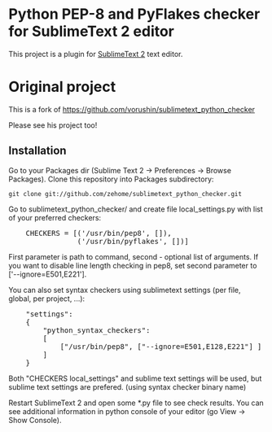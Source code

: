 # Python PEP-8 and PyFlakes checker for SublimeText 2 editor

This project is a plugin for [SublimeText 2](http://www.sublimetext.com/2) text editor.

# Original project
This is a fork of https://github.com/vorushin/sublimetext_python_checker

Please see his project too!

## Installation

Go to your Packages dir (Sublime Text 2 -> Preferences -> Browse Packages). Clone this repository into Packages subdirectory:

    git clone git://github.com/zehome/sublimetext_python_checker.git

Go to sublimetext_python_checker/ and create file local_settings.py with list of your preferred checkers:

<pre>
    CHECKERS = [('/usr/bin/pep8', []),
                ('/usr/bin/pyflakes', [])]
</pre>

First parameter is path to command, second - optional list of arguments. If you want to disable line length checking in pep8, set second parameter to ['--ignore=E501,E221'].

You can also set syntax checkers using sublimetext settings (per file, global,
per project, ...):
<pre>
    "settings":
    {
        "python_syntax_checkers":
        [
            ["/usr/bin/pep8", ["--ignore=E501,E128,E221"] ]
        ]
    }
</pre>
Both "CHECKERS local_settings" and sublime text settings will be used,
but sublime text settings are prefered. (using syntax checker binary name)


Restart SublimeText 2 and open some *.py file to see check results. You can see additional information in python console of your editor (go View -> Show Console).

